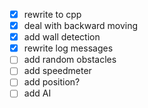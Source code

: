 - [x] rewrite to cpp
- [x] deal with backward moving
- [x] add wall detection
- [x] rewrite log messages
- [ ] add random obstacles
- [ ] add speedmeter
- [ ] add position?
- [ ] add AI
